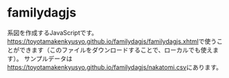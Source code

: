 # familydagjs
系図を作成するJavaScriptです。
<a href="https://toyotamakenkyusyo.github.io/familydagjs/familydagjs.xhtml">https://toyotamakenkyusyo.github.io/familydagjs/familydagjs.xhtml</a>で使うことができます（このファイルをダウンロードすることで、ローカルでも使えます）。
サンプルデータは<a href="https://toyotamakenkyusyo.github.io/familydagjs/nakatomi.csv">https://toyotamakenkyusyo.github.io/familydagjs/nakatomi.csv</a>にあります。
